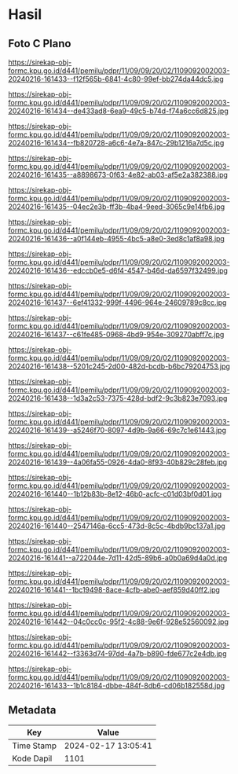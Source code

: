 # Hasil

## Foto C Plano

https://sirekap-obj-formc.kpu.go.id/d441/pemilu/pdpr/11/09/09/20/02/1109092002003-20240216-161433--f12f565b-6841-4c80-99ef-bb274da44dc5.jpg

https://sirekap-obj-formc.kpu.go.id/d441/pemilu/pdpr/11/09/09/20/02/1109092002003-20240216-161434--de433ad8-6ea9-49c5-b74d-f74a6cc6d825.jpg

https://sirekap-obj-formc.kpu.go.id/d441/pemilu/pdpr/11/09/09/20/02/1109092002003-20240216-161434--fb820728-a6c6-4e7a-847c-29b1216a7d5c.jpg

https://sirekap-obj-formc.kpu.go.id/d441/pemilu/pdpr/11/09/09/20/02/1109092002003-20240216-161435--a8898673-0f63-4e82-ab03-af5e2a382388.jpg

https://sirekap-obj-formc.kpu.go.id/d441/pemilu/pdpr/11/09/09/20/02/1109092002003-20240216-161435--04ec2e3b-ff3b-4ba4-9eed-3065c9e14fb6.jpg

https://sirekap-obj-formc.kpu.go.id/d441/pemilu/pdpr/11/09/09/20/02/1109092002003-20240216-161436--a0f144eb-4955-4bc5-a8e0-3ed8c1af8a98.jpg

https://sirekap-obj-formc.kpu.go.id/d441/pemilu/pdpr/11/09/09/20/02/1109092002003-20240216-161436--edccb0e5-d6f4-4547-b46d-da6597f32499.jpg

https://sirekap-obj-formc.kpu.go.id/d441/pemilu/pdpr/11/09/09/20/02/1109092002003-20240216-161437--6ef41332-999f-4496-964e-24609789c8cc.jpg

https://sirekap-obj-formc.kpu.go.id/d441/pemilu/pdpr/11/09/09/20/02/1109092002003-20240216-161437--c61fe485-0968-4bd9-954e-309270abff7c.jpg

https://sirekap-obj-formc.kpu.go.id/d441/pemilu/pdpr/11/09/09/20/02/1109092002003-20240216-161438--5201c245-2d00-482d-bcdb-b6bc79204753.jpg

https://sirekap-obj-formc.kpu.go.id/d441/pemilu/pdpr/11/09/09/20/02/1109092002003-20240216-161438--1d3a2c53-7375-428d-bdf2-9c3b823e7093.jpg

https://sirekap-obj-formc.kpu.go.id/d441/pemilu/pdpr/11/09/09/20/02/1109092002003-20240216-161439--a5246f70-8097-4d9b-9a66-69c7c1e61443.jpg

https://sirekap-obj-formc.kpu.go.id/d441/pemilu/pdpr/11/09/09/20/02/1109092002003-20240216-161439--4a06fa55-0926-4da0-8f93-40b829c28feb.jpg

https://sirekap-obj-formc.kpu.go.id/d441/pemilu/pdpr/11/09/09/20/02/1109092002003-20240216-161440--1b12b83b-8e12-46b0-acfc-c01d03bf0d01.jpg

https://sirekap-obj-formc.kpu.go.id/d441/pemilu/pdpr/11/09/09/20/02/1109092002003-20240216-161440--2547146a-6cc5-473d-8c5c-4bdb9bc137a1.jpg

https://sirekap-obj-formc.kpu.go.id/d441/pemilu/pdpr/11/09/09/20/02/1109092002003-20240216-161441--a722044e-7d11-42d5-89b6-a0b0a69d4a0d.jpg

https://sirekap-obj-formc.kpu.go.id/d441/pemilu/pdpr/11/09/09/20/02/1109092002003-20240216-161441--1bc19498-8ace-4cfb-abe0-aef859d40ff2.jpg

https://sirekap-obj-formc.kpu.go.id/d441/pemilu/pdpr/11/09/09/20/02/1109092002003-20240216-161442--04c0cc0c-95f2-4c88-9e6f-928e52560092.jpg

https://sirekap-obj-formc.kpu.go.id/d441/pemilu/pdpr/11/09/09/20/02/1109092002003-20240216-161442--f3363d74-97dd-4a7b-b890-fde677c2e4db.jpg

https://sirekap-obj-formc.kpu.go.id/d441/pemilu/pdpr/11/09/09/20/02/1109092002003-20240216-161433--1b1c8184-dbbe-484f-8db6-cd06b182558d.jpg


## Metadata

| Key        | Value               |
| ---------- | ------------------- |
| Time Stamp | 2024-02-17 13:05:41 |
| Kode Dapil | 1101                |



